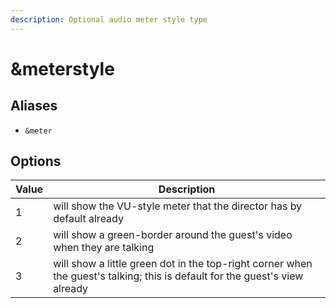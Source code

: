 ```yaml
---
description: Optional audio meter style type
---
```


# \&meterstyle

## Aliases

* `&meter`

## Options

| Value | Description                                                                                                                 |
| ----- | --------------------------------------------------------------------------------------------------------------------------- |
| 1     | will show the VU-style meter that the director has by default already                                                       |
| 2     | will show a green-border around the guest's video when they are talking                                                     |
| 3     | will show a little green dot in the top-right corner when the guest's talking; this is default for the guest's view already |


